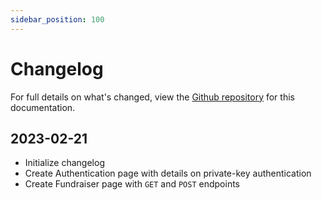 ```yaml
---
sidebar_position: 100
---
```


# Changelog

For full details on what's changed, view the
[Github repository](https://github.com/everydotorg/charity-api-docs/commits/main)
for this documentation.

## 2023-02-21

- Initialize changelog
- Create Authentication page with details on private-key authentication
- Create Fundraiser page with `GET` and `POST` endpoints
